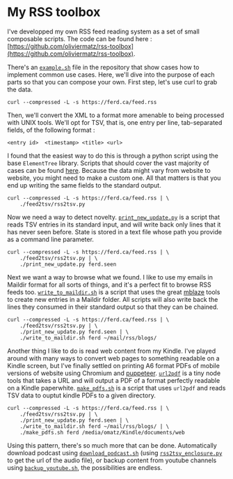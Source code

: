 # My RSS toolbox

I've developped my own RSS feed reading system as a set of small
composable scripts. The code can be found here :
[https://github.com/oliviermatz/rss-toolbox](https://github.com/oliviermatz/rss-toolbox).

There's an [`example.sh`](https://github.com/oliviermatz/rss-toolbox/blob/master/example.sh) file in the repository that show cases how to implement
common use cases. Here, we'll dive into the purpose of each parts so that you can
compose your own. First step, let's use curl to grab the data.

```shell
curl --compressed -L -s https://ferd.ca/feed.rss
```

Then, we'll convert the XML to a format more amenable to being processed
with UNIX tools. We'll opt for TSV, that is, one entry per line, tab-separated
fields, of the following format :

```
<entry id>	<timestamp>	<title>	<url>
```

I found that the
easiest way to do this is through a python script using the base `ElementTree`
library. Scripts that should cover the vast majority of cases can be found [here](https://github.com/oliviermatz/rss-toolbox/tree/master/feed2tsv).
Because the data might vary from website to website, you might need to make a custom
one. All that matters is that you end up writing the same
fields to the standard output.

```
curl --compressed -L -s https://ferd.ca/feed.rss | \
    ./feed2tsv/rss2tsv.py
```

Now we need a way to detect novelty. [`print_new_update.py`](https://github.com/oliviermatz/rss-toolbox/blob/master/print_new_update.py) is a script that reads TSV
entries in its standard input, and will write back only lines that it has never seen before.
State is stored in a text file whose path you provide as a command line parameter.

```
curl --compressed -L -s https://ferd.ca/feed.rss | \
    ./feed2tsv/rss2tsv.py | \
    ./print_new_update.py ferd.seen
```


Next we want a way to browse what we found. I like to use my emails in Maildir format
for all sorts of things, and it's a perfect fit to browse RSS feeds too. [`write_to_maildir.sh`](https://github.com/oliviermatz/rss-toolbox/blob/master/write_to_maildir.sh)
is a script that uses the great [mblaze](https://github.com/leahneukirchen/mblaze) tools
to create new entries in a Maildir folder. All scripts will also write back the lines they
consumed in their standard output so that they can be chained.

```
curl --compressed -L -s https://ferd.ca/feed.rss | \
    ./feed2tsv/rss2tsv.py | \
    ./print_new_update.py ferd.seen | \
    ./write_to_maildir.sh ferd ~/mail/rss/blogs/
```

Another thing I like to do is read web content from my Kindle. I've played around
with many ways to convert web pages to something readable on a Kindle screen, but I've
finally settled on printing A6 format PDFs of mobile versions of website using Chromium
and [puppeteer](https://github.com/puppeteer/puppeteer/). [`url2pdf`](https://github.com/oliviermatz/rss-toolbox/tree/master/url2pdf) is a tiny node
tools that takes a URL and will output a PDF of a format perfectly readable on a Kindle
paperwhite. [`make_pdfs.sh`](https://github.com/oliviermatz/rss-toolbox/blob/master/make_pdfs.sh) is a script that uses `url2pdf` and reads TSV data to ouptut
kindle PDFs to a given directory.

```
curl --compressed -L -s https://ferd.ca/feed.rss | \
    ./feed2tsv/rss2tsv.py | \
    ./print_new_update.py ferd.seen | \
    ./write_to_maildir.sh ferd ~/mail/rss/blogs/ | \
    ./make_pdfs.sh ferd /media/omatz/Kindle/documents/web
```

Using this pattern, there's so much more that can be done. Automatically download
podcast using [`download_podcast.sh`](https://github.com/oliviermatz/rss-toolbox/blob/master/download_podcast.sh)
(using [`rss2tsv_enclosure.py`](https://github.com/oliviermatz/rss-toolbox/blob/master/feed2tsv/rss2tsv_enclosure.py)
to get the url of the audio file), or backup content
from youtube channels using [`backup_youtube.sh`](https://github.com/oliviermatz/rss-toolbox/blob/master/backup_youtube.sh),
the possibilities are endless.
